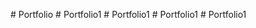 
#   P o r t f o l i o  
 #   P o r t f o l i o 1  
 #   P o r t f o l i o 1  
 #   P o r t f o l i o 1  
 #   P o r t f o l i o 1  
 